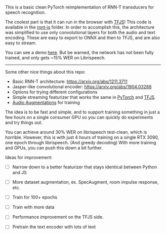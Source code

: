 This is a basic clean PyTorch reimplementation of RNN-T transducers for speech recognition.

The coolest part is that it can run in the browser with [TFJS](https://github.com/tensorflow/tfjs)! This code is available in the [rnnt-js](rnnt-js) folder.
 In order to accomplish this, the architecture was simplified to use only convolutional layers for both the audio and text encoding. These are easy to export to ONNX and then to TFJS, 
 and are also easy to stream.

You can see a demo [here](https://rnnt.jakepoz.com/). But be warned, the network has not been fully trained, and only gets ~15% WER on Librispeech.

---

Some other nice things about this repo:
 - Basic RNN-T architecture: https://arxiv.org/abs/1211.3711
 - Jasper-like convolutional encoder: https://arxiv.org/abs/1904.03288
 - Options for trying different configurations
 - Simple streaming featurizer that works the same in [PyTorch](https://github.com/jakepoz/rnnt/blob/master/rnnt/featurizer.py) and [TFJS](https://github.com/jakepoz/rnnt/blob/master/rnnt-js/featurizer.js).
 - [Audio Augmentations](https://github.com/jakepoz/rnnt/blob/master/rnnt/augment.py) for training

The idea is to be fast and simple, and to support training something in just a few hours on a single consumer GPU so you can quickly do experiments and try things out.

You can achieve around 30% WER on librispeech test-clean, which is horrible. However, this is with just 4 hours of training on a single RTX 3090, one epoch through librispeech. (And greedy decoding) With more training and GPUs, you can push this down a bit further.

Ideas for improvement:
 - [ ] Narrow down to a better featurizer that stays identical between Python and JS
 - [ ] More dataset augmentation, ex. SpecAugment, room impulse response, etc.
 - [ ] Train for 100+ epochs
 - [ ] Train with more data
 - [ ] Performance improvement on the TFJS side.
 - [ ] Pretrain the text encoder with lots of text


